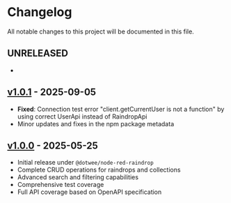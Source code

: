 # Changelog

All notable changes to this project will be documented in this file.

## UNRELEASED

- 

## [v1.0.1](https://github.com/dotWee/node-red-raindrop/releases/tag/v1.0.1) - 2025-09-05

- **Fixed**: Connection test error "client.getCurrentUser is not a function" by using correct UserApi instead of RaindropApi
- Minor updates and fixes in the npm package metadata

## [v1.0.0](https://github.com/dotWee/node-red-raindrop/releases/tag/v1.0.0) - 2025-05-25

- Initial release under `@dotwee/node-red-raindrop`
- Complete CRUD operations for raindrops and collections
- Advanced search and filtering capabilities
- Comprehensive test coverage
- Full API coverage based on OpenAPI specification
